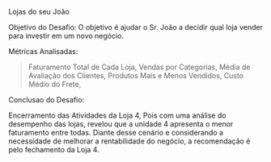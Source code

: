 Lojas do seu João

Objetivo do Desafio: O objetivo é ajudar o Sr. João a decidir qual loja vender para investir em um novo negócio.

Métricas Analisadas:
> Faturamento Total de Cada Loja,
> Vendas por Categorias,
> Média de Avaliação dos Clientes,
> Produtos Mais e Menos Vendidos,
> Custo Médio do Frete,

Conclusao do Desafio:

Encerramento das Atividades da Loja 4, Pois com uma análise do desempenho das lojas, revelou que a unidade 4 apresenta o menor faturamento entre todas. Diante desse cenário e considerando a necessidade de melhorar a rentabilidade do negócio, a recomendação é pelo fechamento da Loja 4.
